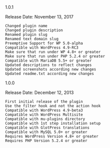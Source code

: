 1.0.1

Release Date: November 13, 2017

    Changed plugin name
    Changed plugin description
    Renamed plugin slug
    Renamed text domain slug
    Preemptive Support for WP 5.0-alpha
    Compatible with WordPress 4.9-RC3
    Make sure that run under WP 4.8+ or greater
    Make sure that run under PHP 5.2.4 or greater
    Compatible with MariaDB 5.5+ or greater
    Updated descriptions to reflect changes
    Updated screenshots according new changes
    Updated readme.txt according new changes

1.0.0

Release Date: December 12, 2013

    First initial release of the plugin
    Use the filter hook and not the action hook
    Compatible with WordPress 4.9-beta3
    Compatible with WordPress Multisite
    Compatible with mu-plugins directory
    Compatible with 1st step installation setup
    Compatible with GlotPress translations
    Compatible with MySQL 5.0+ or greater
    Requires WordPress Version 4.8+ or greater
    Requires PHP Version 5.2.4 or greater

